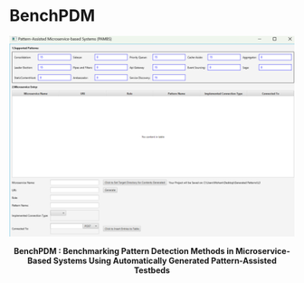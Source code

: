 # BenchPDM

<div align="center">

[![Preview](Bench_preview/PAMS.png)](https://alshedivat.github.io/al-folio/)


**BenchPDM : Benchmarking Pattern Detection Methods in Microservice-Based Systems Using Automatically Generated Pattern-Assisted Testbeds**